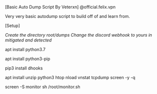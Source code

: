[Basic Auto Dump Script By Veterxn]
@official.felix.vpn

Very very basic autodump script to build off of and learn from.

[Setup]

*Create the directory root/dumps*
*Change the discord webhook to yours in mitigated and detected*

apt install python3.7

apt install python3-pip

pip3 install dhooks

apt install unzip python3 htop nload vnstat tcpdump screen -y -q

screen -S monitor sh /root/monitor.sh
